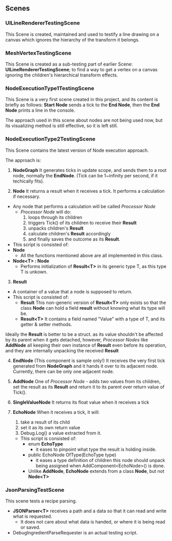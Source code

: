 
## Scenes
### UILineRendererTestingScene
This Scene is created, maintained and used to testify a line drawing on a canvas which ignores the hierarchy of the transform it belongs.

### MeshVertexTestingScene
This Scene is created as a sub-testing part of earlier Scene: **UILineRendererTestingScene**; to find a way to get a vertex on a canvas ignoring the children's hierarchical transform effects.

### NodeExecutionType1TestingScene
This Scene is a very first scene created in this project, and its content is briefly as follows: **Start Node** sends a tick to the **End Node**, then the **End Node** prints a line in the console.

The approach used in this scene about nodes are not being used now, but its visualizing method is still effective, so it is left still.

### NodeExecutionType2TestingScene
This Scene contains the latest version of Node execution approach.

The approach is:
1. **NodeGraph**
	It generates ticks in update scope, and sends them to a root node, normally the **EndNode**. (Tick can be 1~infinity per second, if it techically fits).
	
2. **Node**
It returns a result when it receives a tick. It performs a calculation if necessary.
- Any node that performs a calculation will be called *Processor Node*
	- *Processor Node* will do:
		1. loops through its children
		2. triggers Tick() of its children to receive their **Result**
		3. unpacks children's **Result**
		4. calculate children's **Result** accordingly
		5. and finally saves the outcome as its **Result**.
- This script is consisted of:
- **Node**
	- All the functions mentioned above are all implemented in this class.
- **Node&lt;T&gt; : Node**
	- Performs initialization of **Result&lt;T&gt;** in its generic type T, as this type T is unkown.

3. **Result**
- A container of a value that a node is supposed to return.
- This script is consisted of:
	- **Result**
		This non-generic version of **Result&lt;T&gt;** only exists so that the class **Node** can hold a field **result** without knowing what its type will be.
	- **Result&lt;T&gt;**
		It contains a field named "Value" with a type of T, and its getter & setter methods.

Ideally the **Result** is better to be a struct. as its value shouldn't be affected by its parent when it gets detached, however, *Processor Nodes* like **AddNode** all keeping their own instance of **Result** even before its operation, and they are internally unpacking the received **Result**

4. **EndNode**
(This component is sample only!) It receives the very first tick generated from **NodeGraph** and it hands it over to its adjacent node.
Currently, there can be only one adjacent node.

5. **AddNode**
	One of *Processor Node*
		- adds two values from its children, set the result as its **Result** and return it to its parent over return value of Tick().

6. **SingleValueNode**
	It returns its float value when it receives a tick

7. **EchoNode**
	When it receives a tick, it will:
	1. take a result of its child
	2. set it as its own return value
	3. Debug.Log() a value extracted from it.
	- This script is consisted of:
		- enum **EchoType** 
			- it eases to pinpoint what type the result is holding inside.
		- public EchoNode OfType(EchoType type)
			- it eases a type definition of children this node should unpack being assigned when AddComponent&lt;EchoNode&gt;() is done.
		- Unlike **AddNode**, **EchoNode** extends from a class **Node**, but not **Node&lt;T&gt;**

### JsonParsingTestScene
This scene tests a recipe parsing.
- **JSONParser&lt;T&gt;** receives a path and a data so that it can read and write what is requested.
	- It does not care about what data is handed, or where it is being read or saved.
- DebugIngredientParseRequester is an actual testing script.